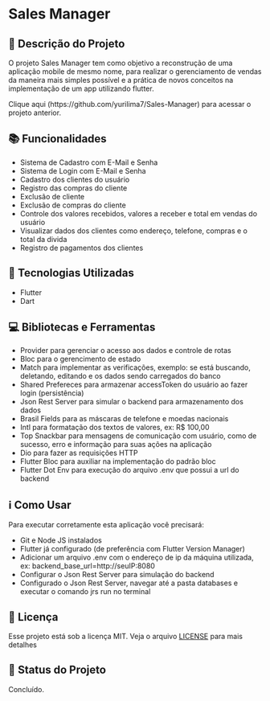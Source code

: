 # Sales Manager
## :memo: Descrição do Projeto
<p>O projeto Sales Manager tem como objetivo a reconstrução de uma aplicação mobile de mesmo nome, para realizar o gerenciamento de vendas da maneira mais simples possível e a prática de novos conceitos na implementação de um app utilizando flutter.</p>
<p>Clique aqui (https://github.com/yurilima7/Sales-Manager) para acessar o projeto anterior.</p>

## :books: Funcionalidades
* Sistema de Cadastro com E-Mail e Senha
* Sistema de Login com E-Mail e Senha
* Cadastro dos clientes do usuário
* Registro das compras do cliente 
* Exclusão de cliente
* Exclusão de compras do cliente
* Controle dos valores recebidos, valores a receber e total em vendas do usuário
* Visualizar dados dos clientes como endereço, telefone, compras e o total da divida
* Registro de pagamentos dos clientes

## :wrench: Tecnologias Utilizadas
* Flutter
* Dart

## :computer: Bibliotecas e Ferramentas
* Provider para gerenciar o acesso aos dados e controle de rotas
* Bloc para o gerencimento de estado
* Match para implementar as verificações, exemplo: se está buscando, deletando, editando e os dados sendo carregados do banco
* Shared Prefereces para armazenar accessToken do usuário ao fazer login (persistência)
* Json Rest Server para simular o backend para armazenamento dos dados
* Brasil Fields para as máscaras de telefone e moedas nacionais
* Intl para formatação dos textos de valores, ex: R$ 100,00
* Top Snackbar para mensagens de comunicação com usuário, como de sucesso, erro e informação para suas ações na aplicação
* Dio para fazer as requisições HTTP
* Flutter Bloc para auxiliar na implementação do padrão bloc
* Flutter Dot Env para execução do arquivo .env que possui a url do backend

## :information_source: Como Usar

Para executar corretamente esta aplicação você precisará:
* Git e Node JS instalados
* Flutter já configurado (de preferência com Flutter Version Manager)
* Adicionar um arquivo .env com o endereço de ip da máquina utilizada, ex: backend_base_url=http://seuIP:8080
* Configurar o Json Rest Server para simulação do backend
* Configurado o Json Rest Server, navegar até a pasta databases e executar o comando jrs run no terminal

## :memo: Licença
Esse projeto está sob a licença MIT. Veja o arquivo [LICENSE](LICENSE) para mais detalhes

## :dart: Status do Projeto
Concluído.
